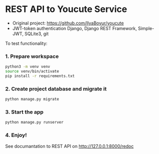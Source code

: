 # REST API to Youcute Service
* Original project: https://github.com/IlyaBoyur/youcute
* JWT-token authentication
Django, Django REST Framework, Simple-JWT, SQLite3, git

To test functionality:
### 1. Prepare workspace
```bash
python3 -m venv venv
source venv/bin/activate
pip install -r requirements.txt
```
### 2. Create project database and migrate it
```bash
python manage.py migrate
```
### 3. Start the app
```bash
python manage.py runserver
```
### 4. Enjoy!
See documantation to REST API on http://127.0.0.1:8000/redoc
